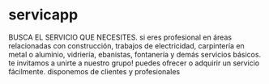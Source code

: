 # servicapp
BUSCA EL SERVICIO QUE NECESITES. si eres profesional en áreas relacionadas con construcción, trabajos de electricidad, carpintería en metal o aluminio, vidriería, ebanistas, fontanería y demás servicios básicos. te invitamos a unirte a nuestro grupo! puedes ofrecer o adquirir un servicio fácilmente. disponemos de clientes y profesionales

